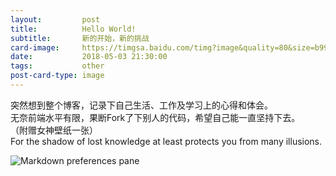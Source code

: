 ```yaml
---
layout:         post
title:          Hello World!
subtitle:       新的开始，新的挑战
card-image:     https://timgsa.baidu.com/timg?image&quality=80&size=b9999_10000&sec=1525960545&di=ad0e33e2d7f99a1430f57212eec442f1&imgtype=jpg&er=1&src=http%3A%2F%2Fa.hiphotos.baidu.com%2Fzhidao%2Fpic%2Fitem%2F6159252dd42a2834a4ecb82253b5c9ea15cebf55.jpg
date:           2018-05-03 21:30:00
tags:           other
post-card-type: image
---
```



突然想到整个博客，记录下自己生活、工作及学习上的心得和体会。
<br/>
无奈前端水平有限，果断Fork了下别人的代码，希望自己能一直坚持下去。
<br/>
（附赠女神壁纸一张）
<br/>
For the shadow of lost knowledge at least protects you from many illusions.
<br/>


![Markdown preferences pane](https://timgsa.baidu.com/timg?image&quality=80&size=b9999_10000&sec=1525412696342&di=c24571097a5ceb16260a2cd2b6f6ac90&imgtype=0&src=http%3A%2F%2Fwanzao2.b0.upaiyun.com%2Fsystem%2Fpictures%2F38523746%2Foriginal%2F1473256126_640x517.png)

